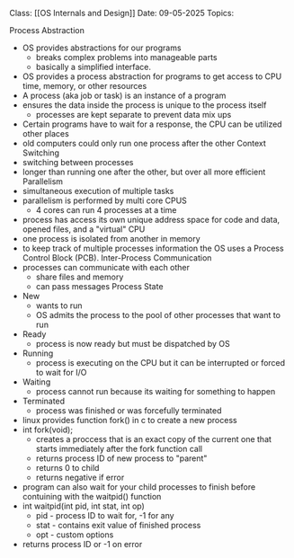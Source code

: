 Class: [[OS Internals and Design]]
Date: 09-05-2025
Topics: 

Process Abstraction 
- OS provides abstractions for our programs
	- breaks complex problems into manageable parts 
	- basically a simplified interface.
- OS provides a process abstraction for programs to get access to CPU time, memory, or other resources 
- A process (aka job or task) is an instance of a program
- ensures the data inside the process is unique to the process itself
	- processes are kept separate to prevent data mix ups
- Certain programs have to wait for a response, the CPU can be utilized other places
- old computers could only run one process after the other 
Context Switching
- switching between processes 
- longer than running one after the other, but over all more efficient
Parallelism 
- simultaneous execution of multiple tasks 
- parallelism is performed by multi core CPUS
	- 4 cores can run 4 processes at a time 
- process has access its own unique address space for code and data, opened files, and a "virtual" CPU 
- one process is isolated from another in memory
- to keep track of multiple processes information the OS uses a Process Control Block (PCB).
Inter-Process Communication 
- processes can communicate with each other 
	- share files and memory
	- can pass messages 
Process State 
- New 
	- wants to run 
	- OS admits the process to the pool of other processes that want to run
- Ready 
	- process is now ready but must be dispatched by OS
- Running 
	- process is executing on the CPU but it can be interrupted or forced to wait for I/O
- Waiting 
	- process cannot run because its waiting for something to happen
- Terminated
	- process was finished or was forcefully terminated 
- linux provides function fork() in c to create a new process 
- int fork(void);
	- creates a proccess that is an exact copy of the current one that starts immediately after the fork function call
	- returns process ID of new process to "parent"
	- returns 0 to child 
	- returns negative if error 
- program can also wait for your child processes to finish before contuining with the waitpid() function
- int waitpid(int pid, int stat, int op)
	- pid - process ID to wait for, -1 for any
	- stat - contains exit value of finished process
	- opt - custom options
- returns process ID or -1 on error 